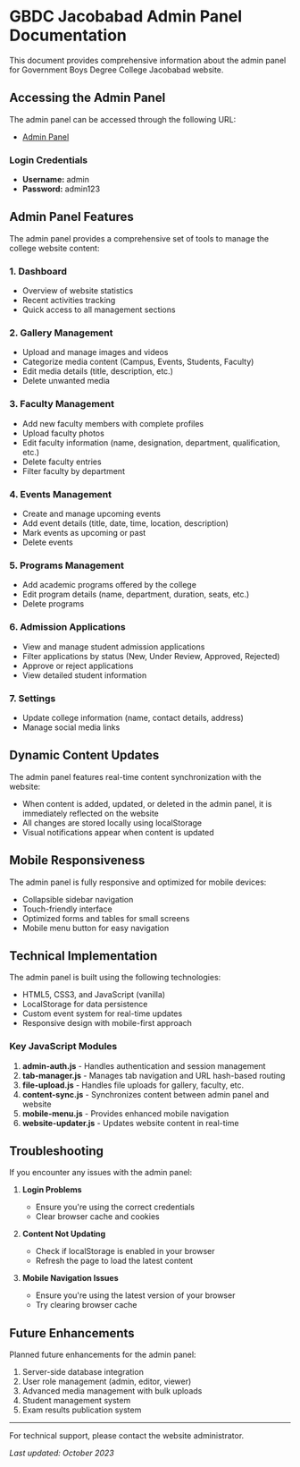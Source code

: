 # GBDC Jacobabad Admin Panel Documentation

This document provides comprehensive information about the admin panel for Government Boys Degree College Jacobabad website.

## Accessing the Admin Panel

The admin panel can be accessed through the following URL:
- [Admin Panel](admin.html)

### Login Credentials
- **Username:** admin
- **Password:** admin123

## Admin Panel Features

The admin panel provides a comprehensive set of tools to manage the college website content:

### 1. Dashboard
- Overview of website statistics
- Recent activities tracking
- Quick access to all management sections

### 2. Gallery Management
- Upload and manage images and videos
- Categorize media content (Campus, Events, Students, Faculty)
- Edit media details (title, description, etc.)
- Delete unwanted media

### 3. Faculty Management
- Add new faculty members with complete profiles
- Upload faculty photos
- Edit faculty information (name, designation, department, qualification, etc.)
- Delete faculty entries
- Filter faculty by department

### 4. Events Management
- Create and manage upcoming events
- Add event details (title, date, time, location, description)
- Mark events as upcoming or past
- Delete events

### 5. Programs Management
- Add academic programs offered by the college
- Edit program details (name, department, duration, seats, etc.)
- Delete programs

### 6. Admission Applications
- View and manage student admission applications
- Filter applications by status (New, Under Review, Approved, Rejected)
- Approve or reject applications
- View detailed student information

### 7. Settings
- Update college information (name, contact details, address)
- Manage social media links

## Dynamic Content Updates

The admin panel features real-time content synchronization with the website:

- When content is added, updated, or deleted in the admin panel, it is immediately reflected on the website
- All changes are stored locally using localStorage
- Visual notifications appear when content is updated

## Mobile Responsiveness

The admin panel is fully responsive and optimized for mobile devices:

- Collapsible sidebar navigation
- Touch-friendly interface
- Optimized forms and tables for small screens
- Mobile menu button for easy navigation

## Technical Implementation

The admin panel is built using the following technologies:

- HTML5, CSS3, and JavaScript (vanilla)
- LocalStorage for data persistence
- Custom event system for real-time updates
- Responsive design with mobile-first approach

### Key JavaScript Modules

1. **admin-auth.js** - Handles authentication and session management
2. **tab-manager.js** - Manages tab navigation and URL hash-based routing
3. **file-upload.js** - Handles file uploads for gallery, faculty, etc.
4. **content-sync.js** - Synchronizes content between admin panel and website
5. **mobile-menu.js** - Provides enhanced mobile navigation
6. **website-updater.js** - Updates website content in real-time

## Troubleshooting

If you encounter any issues with the admin panel:

1. **Login Problems**
   - Ensure you're using the correct credentials
   - Clear browser cache and cookies

2. **Content Not Updating**
   - Check if localStorage is enabled in your browser
   - Refresh the page to load the latest content

3. **Mobile Navigation Issues**
   - Ensure you're using the latest version of your browser
   - Try clearing browser cache

## Future Enhancements

Planned future enhancements for the admin panel:

1. Server-side database integration
2. User role management (admin, editor, viewer)
3. Advanced media management with bulk uploads
4. Student management system
5. Exam results publication system

---

For technical support, please contact the website administrator.

*Last updated: October 2023* 